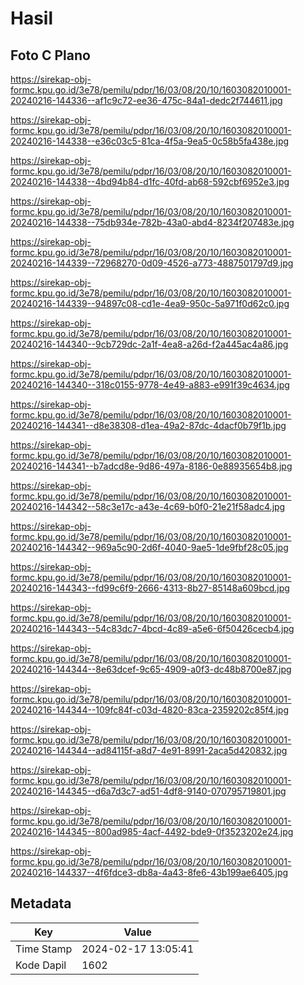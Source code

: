 # Hasil

## Foto C Plano

https://sirekap-obj-formc.kpu.go.id/3e78/pemilu/pdpr/16/03/08/20/10/1603082010001-20240216-144336--af1c9c72-ee36-475c-84a1-dedc2f744611.jpg

https://sirekap-obj-formc.kpu.go.id/3e78/pemilu/pdpr/16/03/08/20/10/1603082010001-20240216-144338--e36c03c5-81ca-4f5a-9ea5-0c58b5fa438e.jpg

https://sirekap-obj-formc.kpu.go.id/3e78/pemilu/pdpr/16/03/08/20/10/1603082010001-20240216-144338--4bd94b84-d1fc-40fd-ab68-592cbf6952e3.jpg

https://sirekap-obj-formc.kpu.go.id/3e78/pemilu/pdpr/16/03/08/20/10/1603082010001-20240216-144338--75db934e-782b-43a0-abd4-8234f207483e.jpg

https://sirekap-obj-formc.kpu.go.id/3e78/pemilu/pdpr/16/03/08/20/10/1603082010001-20240216-144339--72968270-0d09-4526-a773-4887501797d9.jpg

https://sirekap-obj-formc.kpu.go.id/3e78/pemilu/pdpr/16/03/08/20/10/1603082010001-20240216-144339--94897c08-cd1e-4ea9-950c-5a971f0d62c0.jpg

https://sirekap-obj-formc.kpu.go.id/3e78/pemilu/pdpr/16/03/08/20/10/1603082010001-20240216-144340--9cb729dc-2a1f-4ea8-a26d-f2a445ac4a86.jpg

https://sirekap-obj-formc.kpu.go.id/3e78/pemilu/pdpr/16/03/08/20/10/1603082010001-20240216-144340--318c0155-9778-4e49-a883-e991f39c4634.jpg

https://sirekap-obj-formc.kpu.go.id/3e78/pemilu/pdpr/16/03/08/20/10/1603082010001-20240216-144341--d8e38308-d1ea-49a2-87dc-4dacf0b79f1b.jpg

https://sirekap-obj-formc.kpu.go.id/3e78/pemilu/pdpr/16/03/08/20/10/1603082010001-20240216-144341--b7adcd8e-9d86-497a-8186-0e88935654b8.jpg

https://sirekap-obj-formc.kpu.go.id/3e78/pemilu/pdpr/16/03/08/20/10/1603082010001-20240216-144342--58c3e17c-a43e-4c69-b0f0-21e21f58adc4.jpg

https://sirekap-obj-formc.kpu.go.id/3e78/pemilu/pdpr/16/03/08/20/10/1603082010001-20240216-144342--969a5c90-2d6f-4040-9ae5-1de9fbf28c05.jpg

https://sirekap-obj-formc.kpu.go.id/3e78/pemilu/pdpr/16/03/08/20/10/1603082010001-20240216-144343--fd99c6f9-2666-4313-8b27-85148a609bcd.jpg

https://sirekap-obj-formc.kpu.go.id/3e78/pemilu/pdpr/16/03/08/20/10/1603082010001-20240216-144343--54c83dc7-4bcd-4c89-a5e6-6f50426cecb4.jpg

https://sirekap-obj-formc.kpu.go.id/3e78/pemilu/pdpr/16/03/08/20/10/1603082010001-20240216-144344--8e63dcef-9c65-4909-a0f3-dc48b8700e87.jpg

https://sirekap-obj-formc.kpu.go.id/3e78/pemilu/pdpr/16/03/08/20/10/1603082010001-20240216-144344--109fc84f-c03d-4820-83ca-2359202c85f4.jpg

https://sirekap-obj-formc.kpu.go.id/3e78/pemilu/pdpr/16/03/08/20/10/1603082010001-20240216-144344--ad84115f-a8d7-4e91-8991-2aca5d420832.jpg

https://sirekap-obj-formc.kpu.go.id/3e78/pemilu/pdpr/16/03/08/20/10/1603082010001-20240216-144345--d6a7d3c7-ad51-4df8-9140-070795719801.jpg

https://sirekap-obj-formc.kpu.go.id/3e78/pemilu/pdpr/16/03/08/20/10/1603082010001-20240216-144345--800ad985-4acf-4492-bde9-0f3523202e24.jpg

https://sirekap-obj-formc.kpu.go.id/3e78/pemilu/pdpr/16/03/08/20/10/1603082010001-20240216-144337--4f6fdce3-db8a-4a43-8fe6-43b199ae6405.jpg


## Metadata

| Key        | Value               |
| ---------- | ------------------- |
| Time Stamp | 2024-02-17 13:05:41 |
| Kode Dapil | 1602                |



